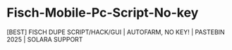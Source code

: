 # Fisch-Mobile-Pc-Script-No-key
[BEST] FISCH DUPE SCRIPT/HACK/GUI | AUTOFARM, NO KEY! | PASTEBIN 2025 | SOLARA SUPPORT
